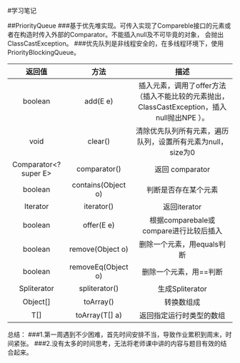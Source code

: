 #学习笔记

##PriorityQueue
###基于优先堆实现。可传入实现了Compareble接口的元素或者在构造时传入外部的Comparator。不能插入null及不可毕竟的对象，
会抛出ClassCastException。
###优先队列是非线程安全的，在多线程环境下，使用PriorityBlockingQueue。

| 返回值  | 方法    | 描述    |
| :-----:| :----: | :----: |
| boolean | add​(E e) | 插入元素，调用了offer方法（插入不能比较的元素抛出，ClassCastException，插入null抛出NPE ）。|
| void | clear()	 | 清除优先队列所有元素，遍历队列，设置所有元素为null，size为0|
| Comparator<? super E> | comparator()	 | 返回 comparator |
| boolean | contains​(Object o)		 | 判断是否存在某个元素 |
| Iterator<E> | iterator()	 | 返回iterator |
| boolean | offer​(E e)	 | 根据comparebale或compare进行比较后插入|
| boolean | remove(Object o)	 | 删除一个元素，用equals判断|
| boolean | removeEq(Object o)	 | 删除一个元素，用==判断|
| Spliterator<E> | spliterator()	 |生成Spliterator |
| Object[] | toArray()	 | 转换数组成 |
| <T> T[] | toArray​(T[] a)		 | 返回指定运行时类型的数组|

	
总结：
###1.第一周遇到不少困难，首先时间安排不当，导致作业累积到周末，时间紧张。
###2.没有太多的时间思考，无法将老师课中讲的内容与题目有效的结合起来。


	

		



